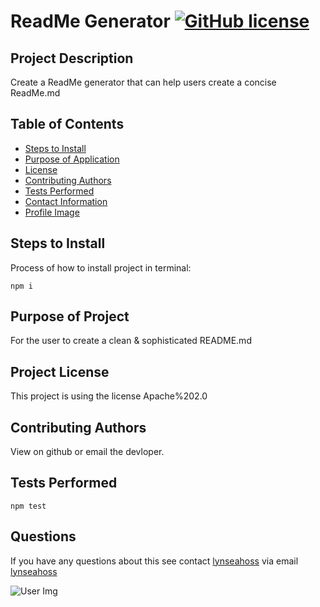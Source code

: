 
# ReadMe Generator [![GitHub license](https://img.shields.io/badge/license-Apache%202.0-pink.svg)](https://github.com/lynseahoss/readme-generator)

## Project Description
Create a ReadMe generator that can help users create a concise ReadMe.md

## Table of Contents
  * [Steps to Install](#install)
  * [Purpose of Application](#usage)
  * [License](#license)
  * [Contributing Authors](#contributing)
  * [Tests Performed](#test)
  * [Contact Information](#email)
  * [Profile Image](#image) 
  

## Steps to Install
Process of how to install project in terminal:
  ```
  npm i
  ```

## Purpose of Project
For the user to create a clean & sophisticated README.md   


## Project License
This project is using the license Apache%202.0


## Contributing Authors
View on github or email the devloper.


## Tests Performed
```
npm test
```

## Questions
If you have any questions about this see contact [lynseahoss](github.com/lynseahoss) via email [lynseahoss](mailto:lynseahoss@gmail.com)



![User Img](https://encrypted-tbn0.gstatic.com/images?q=tbn%3AANd9GcTi_Aqx-d5TuICo2uziXCPZIJp_Ci16w0qHTspbfLjonHc9h-px&usqp=CAU)

